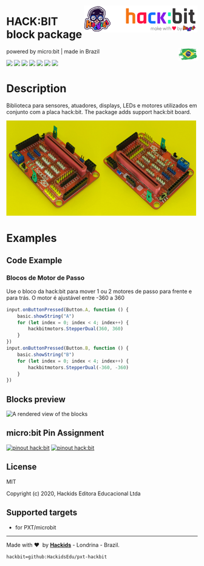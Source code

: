 <a href="https://www.hackids.com.br/"><img src="hackids-logo.svg" width="300" alt="Hackids Logo" align="right"></a>
# HACK:BIT block package 
<a href=""><img src="brazil.png" width="50" alt="pinout hack:bit" align="right"></a>
powered by micro:bit | made in Brazil

![](https://img.shields.io/badge/Platform-micro%3Abit-red) 
![](https://img.shields.io/travis/com/HackidsEdu/pxt-hackbit) 
![](https://img.shields.io/github/v/release/HackidsEdu/pxt-hackbit) 
![](https://img.shields.io/github/last-commit/HackidsEdu/pxt-hackbit) 
![](https://img.shields.io/github/languages/top/HackidsEdu/pxt-hackbit) 
![](https://img.shields.io/github/issues/HackidsEdu/pxt-hackbit) 
![](https://img.shields.io/github/license/HackidsEdu/pxt-hackbit)


# Description
Biblioteca para sensores, atuadores, displays, LEDs e motores utilizados em conjunto com a placa hack:bit.
The package adds support hack:bit board.

![](hackbit0.png)  

# Examples
## Code Example
### Blocos de Motor de Passo
Use o bloco da hack:bit para mover 1 ou 2 motores de passo para frente e para trás. O motor é ajustável entre -360 a 360
```JavaScript
input.onButtonPressed(Button.A, function () {
    basic.showString("A")
    for (let index = 0; index < 4; index++) {
        hackbitmotors.StepperDual(360, 360)
    }
})
input.onButtonPressed(Button.B, function () {
    basic.showString("B")
    for (let index = 0; index < 4; index++) {
        hackbitmotors.StepperDual(-360, -360)
    }
})
```

## Blocks preview

![A rendered view of the blocks](https://github.com/hackidsedu/pxt-hackbit/raw/master/.github/makecode/blocks.png)

## micro:bit Pin Assignment
<a href="https://hackids.com.br/suporte/boards/hackbit/"><img src="https://hackids.com.br/wp-content/uploads/2020/11/aprenda-PlacaHackbit02.png" width="800" alt="pinout hack:bit"></a>
<a href="https://hackids.com.br/suporte/boards/hackbit/"><img src="https://hackids.com.br/wp-content/uploads/2020/11/aprenda-PlacaHackbit03.png" width="800" alt="pinout hack:bit"></a>














## License

MIT

Copyright (c) 2020, Hackids Editora Educacional Ltda

## Supported targets

* for PXT/microbit

---

Made with &#x2764;&nbsp; by [**Hackids**](https://www.hackids.com.br) - Londrina - Brazil.

```package
hackbit=github:HackidsEdu/pxt-hackbit
```
